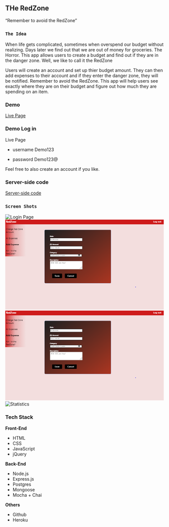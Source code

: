 

## THe RedZone

“Remember to avoid the RedZone”

### `The Idea`

When life gets complicated, sometimes when overspend our budget without realizing. Days later we find out that we are out of money for groceries. The Horror. This app allows users to create a budget and find out if they are in the danger zone. Well, we like to call it the RedZone

Users will create an account and set up thier budget amount. They can then add expenses to their account and if they enter the danger zone, they will be notified. Remember to avoid the RedZone. This app will help users see exactly where they are on their budget and figure out how much they are spending on an item.

### Demo

[Live Page](red-zone-client.now.sh)

### Demo Log in

Live Page
- username Demo123

- password Demo123@

Feel free to also create an account if you like.

### Server-side code

[Server-side code](https://github.com/msanders454/RedZone-Server)

### `Screen Shots`

![Login Page](src/Loginpage.png)
![Expense List](src/Images/AddExpense.png)
![Add Expense](https://github.com/msanders454/Red-Zone-Client/blob/master/src/Images/AddExpense.PNG)
![Statistics](src/Statistics.png)

### Tech Stack

**Front-End**

- HTML
- CSS
- JavaScript
- jQuery

**Back-End**

- Node.js
- Express.js
- Postgres
- Mongoose
- Mocha + Chai

**Others**

- Github
- Heroku

